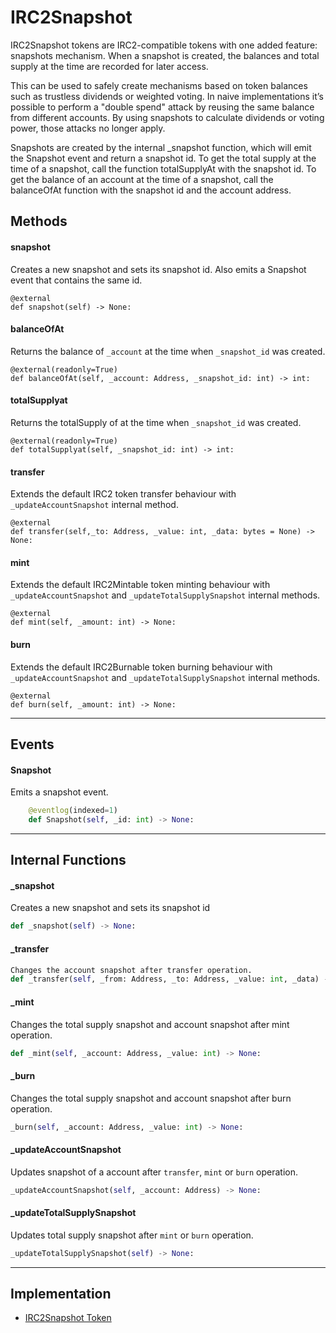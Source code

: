 # IRC2Snapshot
IRC2Snapshot tokens are IRC2-compatible tokens with one added feature: snapshots mechanism. When a snapshot is created, the balances and total supply at the time are recorded for later access.

This can be used to safely create mechanisms based on token balances such as trustless dividends or weighted voting. In naive implementations it’s possible to perform a "double spend" attack by reusing the same balance from different accounts. By using snapshots to calculate dividends or voting power, those attacks no longer apply. 

Snapshots are created by the internal \_snapshot function, which will emit the Snapshot event and return a snapshot id. To get the total supply at the time of a snapshot, call the function totalSupplyAt with the snapshot id. To get the balance of an account at the time of a snapshot, call the balanceOfAt function with the snapshot id and the account address.

## Methods

#### snapshot
Creates a new snapshot and sets its snapshot id. Also emits a Snapshot event that contains the same id.
```
@external
def snapshot(self) -> None:
```

#### balanceOfAt
Returns the balance of `_account` at the time when `_snapshot_id` was created.
```
@external(readonly=True)
def balanceOfAt(self, _account: Address, _snapshot_id: int) -> int:
```

#### totalSupplyat
Returns the totalSupply of at the time when `_snapshot_id` was created.
```
@external(readonly=True)
def totalSupplyat(self, _snapshot_id: int) -> int:
```

#### transfer
Extends the default IRC2 token transfer behaviour with `_updateAccountSnapshot` internal method.
```
@external
def transfer(self,_to: Address, _value: int, _data: bytes = None) -> None:
```

#### mint
Extends the default IRC2Mintable token minting behaviour with `_updateAccountSnapshot` and `_updateTotalSupplySnapshot` internal methods.
```
@external
def mint(self, _amount: int) -> None:
```

#### burn
Extends the default IRC2Burnable token burning behaviour with `_updateAccountSnapshot` and `_updateTotalSupplySnapshot` internal methods.
```
@external
def burn(self, _amount: int) -> None:
```

---

## Events

#### Snapshot
Emits a snapshot event.
```Python
	@eventlog(indexed=1)
	def Snapshot(self, _id: int) -> None:
```

---


## Internal Functions
#### \_snapshot
Creates a new snapshot and sets its snapshot id
```Python
def _snapshot(self) -> None:
```

#### \_transfer
```Python
Changes the account snapshot after transfer operation.
def _transfer(self, _from: Address, _to: Address, _value: int, _data) -> None:
```

#### \_mint
Changes the total supply snapshot and account snapshot after mint operation.
```Python
def _mint(self, _account: Address, _value: int) -> None:
```

#### \_burn
Changes the total supply snapshot and account snapshot after burn operation.
```Python
_burn(self, _account: Address, _value: int) -> None:
```

#### \_updateAccountSnapshot
Updates snapshot of a account after `transfer`, `mint` or `burn` operation.
```Python
_updateAccountSnapshot(self, _account: Address) -> None:
```

#### \_updateTotalSupplySnapshot
Updates total supply snapshot after `mint` or `burn` operation.
```Python
_updateTotalSupplySnapshot(self) -> None:
```

---

## Implementation

* [IRC2Snapshot Token](https://github.com/OpenZeppelin/openzeppelin-contracts/blob/master/contracts/token/ERC20/ERC20Snapshot.sol, "IRC2Snapshot")
